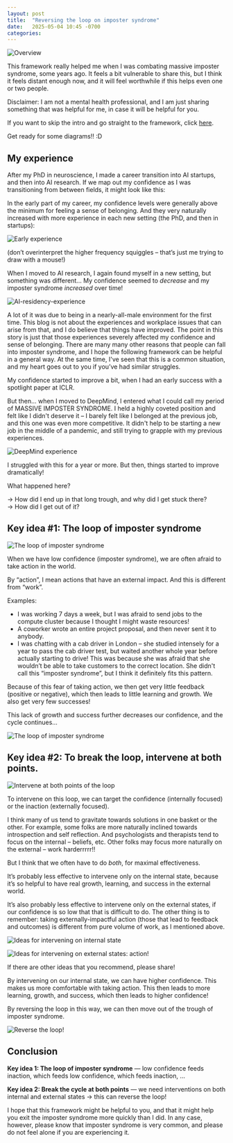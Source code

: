 ```yaml
---
layout: post
title:  "Reversing the loop on imposter syndrome"
date:   2025-05-04 10:45 -0700
categories: 
---
```

![Overview](/assets/posts/loop/overview.png)

This framework really helped me when I was combating massive imposter syndrome, some years ago. It feels a bit vulnerable to share this, but I think it feels distant enough now, and it will feel worthwhile if this helps even one or two people.

Disclaimer: I am not a mental health professional, and I am just sharing something that was helpful for me, in case it will be helpful for you.

If you want to skip the intro and go straight to the framework, click [here](#key-idea-1).

Get ready for some diagrams!! :D

<h2 id="my-experience">My experience</h2>

After my PhD in neuroscience, I made a career transition into AI startups, and then into AI research. If we map out my confidence as I was transitioning from between fields, it might look like this:

In the early part of my career, my confidence levels were generally above the minimum for feeling a sense of belonging. And they very naturally increased with more experience in each new setting (the PhD, and then in startups):

![Early experience](/assets/posts/loop/experience1.png)

(don’t overinterpret the higher frequency squiggles – that’s just me trying to draw with a mouse!)

When I moved to AI research, I again found myself in a new setting, but something was different… My confidence seemed to *decrease* and my imposter syndrome *increased* over time!

![AI-residency-experience](/assets/posts/loop/experience2.png)

A lot of it was due to being in a nearly-all-male environment for the first time. This blog is not about the experiences and workplace issues that can arise from that, and I do believe that things have improved. The point in this story is just that those experiences severely affected my confidence and sense of belonging. There are many many other reasons that people can fall into imposter syndrome, and I hope the following framework can be helpful in a general way. At the same time, I've seen that this is a common situation, and my heart goes out to you if you’ve had similar struggles.

My confidence started to improve a bit, when I had an early success with a spotlight paper at ICLR.

But then… when I moved to DeepMind, I entered what I could call my period of MASSIVE IMPOSTER SYNDROME. I held a highly coveted position and felt like I didn't deserve it – I barely felt like I belonged at the previous job, and this one was even more competitive. It didn't help to be starting a new job in the middle of a pandemic, and still trying to grapple with my previous experiences.

![DeepMind experience](/assets/posts/loop/experience3.png)

I struggled with this for a year or more. But then, things started to improve dramatically! 

What happened here?

→ How did I end up in that long trough, and why did I get stuck there?\
→ How did I get out of it?

<h2 id="key-idea-1">Key idea #1: The loop of imposter syndrome</h2>

![The loop of imposter syndrome](/assets/posts/loop/bad-loop.png)

When we have low confidence (imposter syndrome), we are often afraid to take action in the world. 

By “action”, I mean actions that have an external impact. And this is different from “work”.

Examples:
* I was working 7 days a week, but I was afraid to send jobs to the compute cluster because I thought I might waste resources!
* A coworker wrote an entire project proposal, and then never sent it to anybody.
* I was chatting with a cab driver in London – she studied intensely for a year to pass the cab driver test, but waited another whole year before actually starting to drive! This was because she was afraid that she wouldn’t be able to take customers to the correct location. She didn't call this “imposter syndrome”, but I think it definitely fits this pattern.

Because of this fear of taking action, we then get very little feedback (positive or negative), which then leads to little learning and growth. We also get very few successes! 

This lack of growth and success further decreases our confidence, and the cycle continues…

![The loop of imposter syndrome](/assets/posts/loop/bad-loop-face.png)

<h2 id="key-idea-2">Key idea #2: To break the loop, intervene at both points.</h2>

![Intervene at both points of the loop](/assets/posts/loop/intervene.png)

To intervene on this loop, we can target the confidence (internally focused) or the inaction (externally focused).

I think many of us tend to gravitate towards solutions in one basket or the other. For example, some folks are more naturally inclined towards introspection and self reflection. And psychologists and therapists tend to focus on the internal – beliefs, etc. Other folks may focus more naturally on the external – work harderrrrr!!

But I think that we often have to do *both*, for maximal effectiveness.

It’s probably less effective to intervene only on the internal state, because it’s so helpful to have real growth, learning, and success in the external world.

It’s also probably less effective to intervene only on the external states, if our confidence is so low that that is difficult to do. The other thing is to remember: taking externally-impactful action (those that lead to feedback and outcomes) is different from pure volume of work, as I mentioned above.

![Ideas for intervening on internal state](/assets/posts/loop/intervene-internal.png)

![Ideas for intervening on external states: action!](/assets/posts/loop/intervene-external.png)

If there are other ideas that you recommend, please share!

By intervening on our internal state, we can have higher confidence. This makes us more comfortable with taking action. This then leads to more learning, growth, and success, which then leads to higher confidence!

By reversing the loop in this way, we can then move out of the trough of imposter syndrome.

![Reverse the loop!](/assets/posts/loop/loop-reversed.png)

<h2 id="conclusion">Conclusion</h2>

**Key idea 1: The loop of imposter syndrome** — low confidence feeds inaction, which feeds low confidence, which feeds inaction, ...

**Key idea 2: Break the cycle at both points** — we need interventions on both internal and external states → this can reverse the loop!

I hope that this framework might be helpful to you, and that it might help you exit the imposter syndrome more quickly than I did. In any case, however, please know that imposter syndrome is very common, and please do not feel alone if you are experiencing it.


